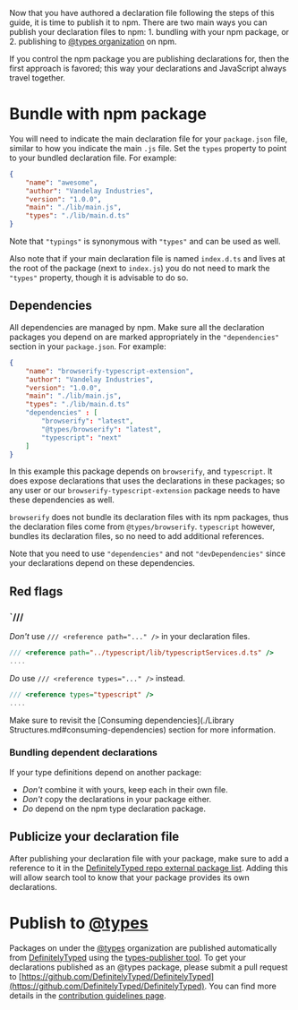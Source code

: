 Now that you have authored a declaration file following the steps of this guide, it is time to publish it to npm.
There are two main ways you can publish your declaration files to npm: 1. bundling with your npm package, or 2. publishing to [@types organization](https://www.npmjs.com/~types) on npm.

If you control the npm package you are publishing declarations for, then the first approach is favored; this way your declarations and JavaScript always travel together.

# Bundle with npm package

You will need to indicate the main declaration file for your `package.json` file, similar to how you indicate the main `.js` file.
Set the `types` property to point to your bundled declaration file.
For example:

```json
{
    "name": "awesome",
    "author": "Vandelay Industries",
    "version": "1.0.0",
    "main": "./lib/main.js",
    "types": "./lib/main.d.ts"
}
```

Note that `"typings"` is synonymous with `"types"` and can be used as well.

Also note that if your main declaration file is named `index.d.ts` and lives at the root of the package (next to `index.js`) you do not need to mark the `"types"` property, though it is advisable to do so.

## Dependencies

All dependencies are managed by npm.
Make sure all the declaration packages you depend on are marked appropriately in the `"dependencies"` section in your `package.json`.
For example:

```json
{
    "name": "browserify-typescript-extension",
    "author": "Vandelay Industries",
    "version": "1.0.0",
    "main": "./lib/main.js",
    "types": "./lib/main.d.ts"
    "dependencies" : [
        "browserify": "latest",
        "@types/browserify": "latest",
        "typescript": "next"
    ]
}
```

In this example this package depends on `browserify`, and `typescript`.
It does expose declarations that uses the declarations in these packages; so any user or our `browserify-typescript-extension` package needs to have these dependencies as well.

`browserify` does not bundle its declaration files with its npm packages, thus the declaration files come from `@types/browserify`.
`typescript` however, bundles its declaration files, so no need to add additional references.

Note that you need to use `"dependencies"` and not `"devDependencies"` since your declarations depend on these dependencies.

## Red flags

### `/// <reference path="..." />

*Don't* use `/// <reference path="..." />` in your declaration files.

```ts
/// <reference path="../typescript/lib/typescriptServices.d.ts" />
....
```

*Do* use `/// <reference types="..." />` instead.

```ts
/// <reference types="typescript" />
....
```

Make sure to revisit the [Consuming dependencies](./Library Structures.md#consuming-dependencies) section for more information.

### Bundling dependent declarations

If your type definitions depend on another package:

* *Don't* combine it with yours, keep each in their own file.
* *Don't* copy the declarations in your package either.
* *Do* depend on the npm type declaration package.

## Publicize your declaration file

After publishing your declaration file with your package, make sure to add a reference to it in the [DefinitelyTyped repo external package list](https://github.com/DefinitelyTyped/DefinitelyTyped/blob/types-2.0/notNeededPackages.json).
Adding this will allow search tool to know that your package provides its own declarations.

<!-- TODO: more about this. -->

# Publish to [@types](https://www.npmjs.com/~types)

Packages on under the [@types](https://www.npmjs.com/~types) organization are published automatically from [DefinitelyTyped](https://github.com/DefinitelyTyped/DefinitelyTyped) using the [types-publisher tool](https://github.com/Microsoft/types-publisher).
To get your declarations published as an @types package, please submit a pull request to [https://github.com/DefinitelyTyped/DefinitelyTyped](https://github.com/DefinitelyTyped/DefinitelyTyped).
You can find more details in the [contribution guidelines page](http://definitelytyped.org/guides/contributing.html).